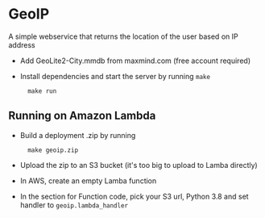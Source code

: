 # GeoIP

A simple webservice that returns the location of the user based on IP address

- Add GeoLite2-City.mmdb from maxmind.com (free account required)
- Install dependencies and start the server by running `make` 

		make run

## Running on Amazon Lambda

- Build a deployment .zip by running

		make geoip.zip

- Upload the zip to an S3 bucket (it's too big to upload to Lamba directly)
- In AWS, create an empty Lamba function
- In the section for Function code, pick your S3 url, Python 3.8 and set handler to `geoip.lambda_handler`

